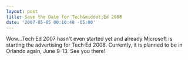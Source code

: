 ```yaml
---
layout: post
title: Save the Date for Tech&middot;Ed 2008
date: '2007-05-05 00:10:48 -05:00'
---
```


Wow...Tech·Ed 2007 hasn't even started yet and already Microsoft is starting the advertising for Tech·Ed 2008. Currently, it is planned to be in Orlando again, June 9-13. See you there!
